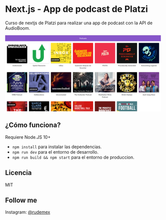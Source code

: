 # Next.js -  App de podcast de Platzi
Curso de nextjs de Platzi para realizar una app de podcast con la API de AudioBoom.

![Captura de la app](./.readme-static/screenshot-app.png)

## ¿Cómo funciona?
Requiere Node.JS 10+

* `npm install` para instalar las dependencias.
* `npm run dev` para el entorno de desarrollo.
* `npm run build && npm start` para el entorno de produccion.

## Licencia

MIT

## Follow me
Instagram: [@rudemex](https://www.instagram.com/rudemex "¡Follow me in Instagram!")

